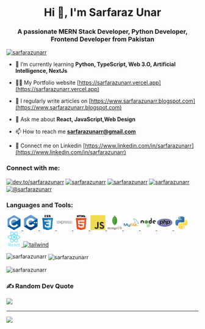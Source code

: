 <h1 align="center">Hi 👋, I'm Sarfaraz Unar</h1>
<h3 align="center">A passionate MERN Stack Developer, Python Developer, Frontend Developer from Pakistan</h3>

<p align="left"> <a href="https://github.com/ryo-ma/github-profile-trophy"><img src="https://github-profile-trophy.vercel.app/?username=sarfarazunarr" alt="sarfarazunarr" /></a> </p>

- 🌱 I’m currently learning **Python, TypeScript, Web 3.O, Artificial Intelligence, NextJs**

- 👨‍💻 My Portfolio website [https://sarfarazunarr.vercel.app](https://sarfarazunarr.vercel.app)

- 📝 I regularly write articles on [https://www.sarfarazunarr.blogspot.com](https://www.sarfarazunarr.blogspot.com)

- 💬 Ask me about **React, JavaScript,Web Design**

- 📫 How to reach me **sarfarazunarr@gmail.com**

- 📄 Connect me on Linkedin [https://www.linkedin.com/in/sarfarazunarr](https://www.linkedin.com/in/sarfarazunarr)

<h3 align="left">Connect with me:</h3>
<p align="left">
<a href="https://dev.to/dev.to/sarfarazunarr" target="blank"><img align="center" src="https://raw.githubusercontent.com/rahuldkjain/github-profile-readme-generator/master/src/images/icons/Social/devto.svg" alt="dev.to/sarfarazunarr" height="30" width="40" /></a>
<a href="https://linkedin.com/in/sarfarazunarr" target="blank"><img align="center" src="https://raw.githubusercontent.com/rahuldkjain/github-profile-readme-generator/master/src/images/icons/Social/linked-in-alt.svg" alt="sarfarazunarr" height="30" width="40" /></a>
<a href="https://fb.com/sarfarazunarr" target="blank"><img align="center" src="https://raw.githubusercontent.com/rahuldkjain/github-profile-readme-generator/master/src/images/icons/Social/facebook.svg" alt="sarfarazunarr" height="30" width="40" /></a>
<a href="https://instagram.com/sarfarazunarr" target="blank"><img align="center" src="https://raw.githubusercontent.com/rahuldkjain/github-profile-readme-generator/master/src/images/icons/Social/instagram.svg" alt="sarfarazunarr" height="30" width="40" /></a>
<a href="https://www.youtube.com/@sarfarazunarr" target="blank"><img align="center" src="https://raw.githubusercontent.com/rahuldkjain/github-profile-readme-generator/master/src/images/icons/Social/youtube.svg" alt="@sarfarazunarr" height="30" width="40" /></a>
</p>

<h3 align="left">Languages and Tools:</h3>
<p align="left"> <a href="https://www.cprogramming.com/" target="_blank" rel="noreferrer"> <img src="https://raw.githubusercontent.com/devicons/devicon/master/icons/c/c-original.svg" alt="c" width="40" height="40"/> </a> <a href="https://www.w3schools.com/cpp/" target="_blank" rel="noreferrer"> <img src="https://raw.githubusercontent.com/devicons/devicon/master/icons/cplusplus/cplusplus-original.svg" alt="cplusplus" width="40" height="40"/> </a> <a href="https://www.w3schools.com/css/" target="_blank" rel="noreferrer"> <img src="https://raw.githubusercontent.com/devicons/devicon/master/icons/css3/css3-original-wordmark.svg" alt="css3" width="40" height="40"/> </a> <a href="https://expressjs.com" target="_blank" rel="noreferrer"> <img src="https://raw.githubusercontent.com/devicons/devicon/master/icons/express/express-original-wordmark.svg" alt="express" width="40" height="40"/> </a> <a href="https://www.w3.org/html/" target="_blank" rel="noreferrer"> <img src="https://raw.githubusercontent.com/devicons/devicon/master/icons/html5/html5-original-wordmark.svg" alt="html5" width="40" height="40"/> </a> <a href="https://developer.mozilla.org/en-US/docs/Web/JavaScript" target="_blank" rel="noreferrer"> <img src="https://raw.githubusercontent.com/devicons/devicon/master/icons/javascript/javascript-original.svg" alt="javascript" width="40" height="40"/> </a> <a href="https://www.mongodb.com/" target="_blank" rel="noreferrer"> <img src="https://raw.githubusercontent.com/devicons/devicon/master/icons/mongodb/mongodb-original-wordmark.svg" alt="mongodb" width="40" height="40"/> </a> <a href="https://www.mysql.com/" target="_blank" rel="noreferrer"> <img src="https://raw.githubusercontent.com/devicons/devicon/master/icons/mysql/mysql-original-wordmark.svg" alt="mysql" width="40" height="40"/> </a> <a href="https://nodejs.org" target="_blank" rel="noreferrer"> <img src="https://raw.githubusercontent.com/devicons/devicon/master/icons/nodejs/nodejs-original-wordmark.svg" alt="nodejs" width="40" height="40"/> </a> <a href="https://www.php.net" target="_blank" rel="noreferrer"> <img src="https://raw.githubusercontent.com/devicons/devicon/master/icons/php/php-original.svg" alt="php" width="40" height="40"/> </a> <a href="https://www.python.org" target="_blank" rel="noreferrer"> <img src="https://raw.githubusercontent.com/devicons/devicon/master/icons/python/python-original.svg" alt="python" width="40" height="40"/> </a> <a href="https://reactjs.org/" target="_blank" rel="noreferrer"> <img src="https://raw.githubusercontent.com/devicons/devicon/master/icons/react/react-original-wordmark.svg" alt="react" width="40" height="40"/> </a> <a href="https://tailwindcss.com/" target="_blank" rel="noreferrer"> <img src="https://www.vectorlogo.zone/logos/tailwindcss/tailwindcss-icon.svg" alt="tailwind" width="40" height="40"/> </a> </p>

<p><img align="left" src="https://github-readme-stats.vercel.app/api/top-langs?username=sarfarazunarr&show_icons=true&locale=en&layout=compact" alt="sarfarazunarr" /></p>

<p>&nbsp;<img align="center" src="https://github-readme-stats.vercel.app/api?username=sarfarazunarr&show_icons=true&locale=en" alt="sarfarazunarr" /></p>

<p><img align="center" src="https://github-readme-streak-stats.herokuapp.com/?user=sarfarazunarr&" alt="sarfarazunarr" /></p>

### ✍️ Random Dev Quote
![](https://quotes-github-readme.vercel.app/api?type=horizontal&theme=radical)

---
[![](https://visitcount.itsvg.in/api?id=sarfaraunarr&icon=1&color=8)](https://visitcount.itsvg.in)

<!-- Proudly created with GPRM ( https://gprm.itsvg.in ) -->
